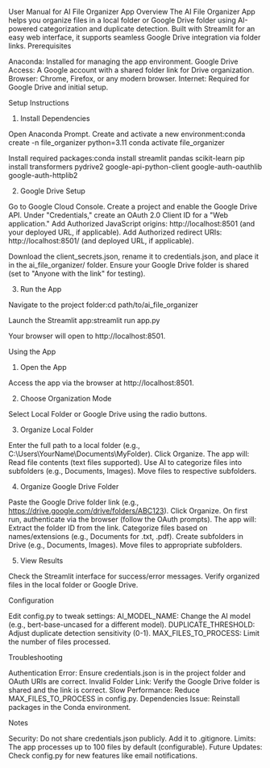 User Manual for AI File Organizer App
Overview
The AI File Organizer App helps you organize files in a local folder or Google Drive folder using AI-powered categorization and duplicate detection. Built with Streamlit for an easy web interface, it supports seamless Google Drive integration via folder links.
Prerequisites

Anaconda: Installed for managing the app environment.
Google Drive Access: A Google account with a shared folder link for Drive organization.
Browser: Chrome, Firefox, or any modern browser.
Internet: Required for Google Drive and initial setup.

Setup Instructions
1. Install Dependencies

Open Anaconda Prompt.
Create and activate a new environment:conda create -n file_organizer python=3.11
conda activate file_organizer


Install required packages:conda install streamlit pandas scikit-learn
pip install transformers pydrive2 google-api-python-client google-auth-oauthlib google-auth-httplib2



2. Google Drive Setup

Go to Google Cloud Console.
Create a project and enable the Google Drive API.
Under "Credentials," create an OAuth 2.0 Client ID for a "Web application."
Add Authorized JavaScript origins: http://localhost:8501 (and your deployed URL, if applicable).
Add Authorized redirect URIs: http://localhost:8501/ (and deployed URL, if applicable).


Download the client_secrets.json, rename it to credentials.json, and place it in the ai_file_organizer/ folder.
Ensure your Google Drive folder is shared (set to "Anyone with the link" for testing).

3. Run the App

Navigate to the project folder:cd path/to/ai_file_organizer


Launch the Streamlit app:streamlit run app.py


Your browser will open to http://localhost:8501.

Using the App
1. Open the App

Access the app via the browser at http://localhost:8501.

2. Choose Organization Mode

Select Local Folder or Google Drive using the radio buttons.

3. Organize Local Folder

Enter the full path to a local folder (e.g., C:\Users\YourName\Documents\MyFolder).
Click Organize.
The app will:
Read file contents (text files supported).
Use AI to categorize files into subfolders (e.g., Documents, Images).
Move files to respective subfolders.



4. Organize Google Drive Folder

Paste the Google Drive folder link (e.g., https://drive.google.com/drive/folders/ABC123).
Click Organize.
On first run, authenticate via the browser (follow the OAuth prompts).
The app will:
Extract the folder ID from the link.
Categorize files based on names/extensions (e.g., Documents for .txt, .pdf).
Create subfolders in Drive (e.g., Documents, Images).
Move files to appropriate subfolders.



5. View Results

Check the Streamlit interface for success/error messages.
Verify organized files in the local folder or Google Drive.

Configuration

Edit config.py to tweak settings:
AI_MODEL_NAME: Change the AI model (e.g., bert-base-uncased for a different model).
DUPLICATE_THRESHOLD: Adjust duplicate detection sensitivity (0-1).
MAX_FILES_TO_PROCESS: Limit the number of files processed.



Troubleshooting

Authentication Error: Ensure credentials.json is in the project folder and OAuth URIs are correct.
Invalid Folder Link: Verify the Google Drive folder is shared and the link is correct.
Slow Performance: Reduce MAX_FILES_TO_PROCESS in config.py.
Dependencies Issue: Reinstall packages in the Conda environment.

Notes

Security: Do not share credentials.json publicly. Add it to .gitignore.
Limits: The app processes up to 100 files by default (configurable).
Future Updates: Check config.py for new features like email notifications.
